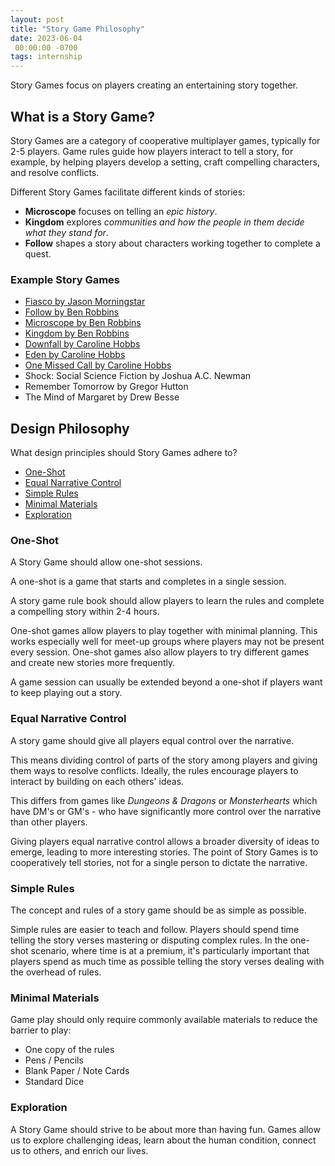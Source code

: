 ```yaml
---
layout: post
title: "Story Game Philosophy"
date: 2023-06-04
 00:00:00 -0700
tags: internship
---
```


Story Games focus on players creating an entertaining story together.

## What is a Story Game?

Story Games are a category of cooperative multiplayer games, typically for 2-5 players. Game rules guide how players interact to tell a story, for example, by helping players develop a setting, craft compelling characters, and resolve conflicts.

Different Story Games facilitate different kinds of stories:

- __Microscope__ focuses on telling an _epic history_.
- __Kingdom__ explores _communities and how the people in them decide what they stand for_.
- __Follow__ shapes a story about characters working together to complete a quest.

### Example Story Games

- [Fiasco by Jason Morningstar](https://bullypulpitgames.com/games/fiasco/)
- [Follow by Ben Robbins](http://www.lamemage.com/follow/)
- [Microscope by Ben Robbins](http://www.lamemage.com/microscope/)
- [Kingdom by Ben Robbins](http://www.lamemage.com/kingdom/)
- [Downfall by Caroline Hobbs](http://lessthanthreegames.com/downfall.html)
- [Eden by Caroline Hobbs](http://lessthanthreegames.com/eden.html)
- [One Missed Call by Caroline Hobbs](http://lessthanthreegames.com/one_missed_call.html)
- Shock: Social Science Fiction by Joshua A.C. Newman
- Remember Tomorrow by Gregor Hutton
- The Mind of Margaret by Drew Besse

## Design Philosophy

What design principles should Story Games adhere to?

- [One-Shot](#one-shot)
- [Equal Narrative Control](#equal-narrative-control)
- [Simple Rules](#simple-rules)
- [Minimal Materials](#minimal-materials)
- [Exploration](#exploration)

### One-Shot

A Story Game should allow one-shot sessions.

A one-shot is a game that starts and completes in a single session.

A story game rule book should allow players to learn the rules and complete a compelling story within 2-4 hours.

One-shot games allow players to play together with minimal planning. This works especially well for meet-up groups where players may not be present every session. One-shot games also allow players to try different games and create new stories more frequently.

A game session can usually be extended beyond a one-shot if players want to keep playing out a story.

### Equal Narrative Control

A story game should give all players equal control over the narrative.

This means dividing control of parts of the story among players and giving them ways to resolve conflicts. Ideally, the rules encourage players to interact by building on each others' ideas.

This differs from games like _Dungeons & Dragons_ or _Monsterhearts_ which have DM's or GM's - who have significantly more control over the narrative than other players.

Giving players equal narrative control allows a broader diversity of ideas to emerge, leading to more interesting stories. The point of Story Games is to cooperatively tell stories, not for a single person to dictate the narrative.

### Simple Rules

The concept and rules of a story game should be as simple as possible.

Simple rules are easier to teach and follow. Players should spend time telling the story verses mastering or disputing complex rules. In the one-shot scenario, where time is at a premium, it's particularly important that players spend as much time as possible telling the story verses dealing with the overhead of rules.

### Minimal Materials

Game play should only require commonly available materials to reduce the barrier to play:

- One copy of the rules
- Pens / Pencils
- Blank Paper / Note Cards
- Standard Dice

### Exploration

A Story Game should strive to be about more than having fun. Games allow us to explore challenging ideas, learn about the human condition, connect us to others, and enrich our lives.
